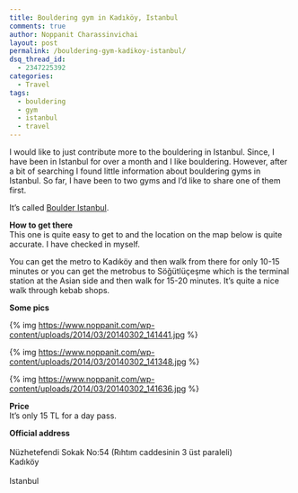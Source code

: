 ```yaml
---
title: Bouldering gym in Kadıköy, Istanbul
comments: true
author: Noppanit Charassinvichai
layout: post
permalink: /bouldering-gym-kadikoy-istanbul/
dsq_thread_id:
  - 2347225392
categories:
  - Travel
tags:
  - bouldering
  - gym
  - istanbul
  - travel
---
```

I would like to just contribute more to the bouldering in Istanbul. Since, I have been in Istanbul for over a month and I like bouldering. However, after a bit of searching I found little information about bouldering gyms in Istanbul. So far, I have been to two gyms and I&#8217;d like to share one of them first. 

It&#8217;s called [Boulder Istanbul][1].

**How to get there**  
This one is quite easy to get to and the location on the map below is quite accurate. I have checked in myself. 

You can get the metro to Kadıköy and then walk from there for only 10-15 minutes or you can get the metrobus to Söğütlüçeşme which is the terminal station at the Asian side and then walk for 15-20 minutes. It&#8217;s quite a nice walk through kebab shops. 



**Some pics**  

{% img https://www.noppanit.com/wp-content/uploads/2014/03/20140302_141441.jpg %}

{% img https://www.noppanit.com/wp-content/uploads/2014/03/20140302_141348.jpg %}

{% img https://www.noppanit.com/wp-content/uploads/2014/03/20140302_141636.jpg %}

**Price**  
It&#8217;s only 15 TL for a day pass. 

**Official address**  
<span class="adr"><br /> <span class="street-address">Nüzhetefendi Sokak No:54 (Rıhtım caddesinin 3 üst paraleli)</span><br /> <span class="locality">Kadıköy</span></br><br /> <span class="region">Istanbul</span><br /> </span>

 [1]: http://www.boulderistanbul.com/ "boulder istanbul"
